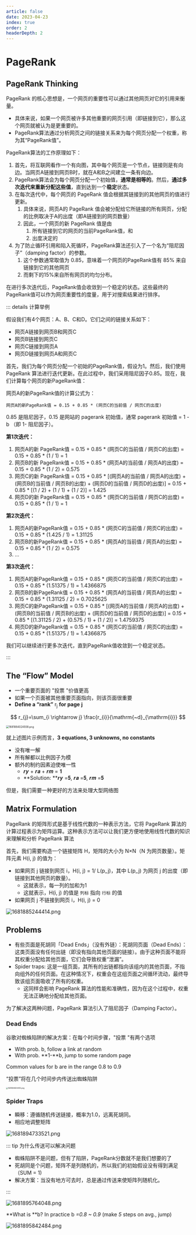 ```yaml
---
article: false
date: 2023-04-23
index: true
order: 2
headerDepth: 2
---
```


# PageRank

## PageRank Thinking

PageRank 的核心思想是，一个网页的重要性可以通过其他网页对它的引用来衡量。

- 具体来说，如果一个网页被许多其他重要的网页引用（即链接到它），那么这个网页就被认为是更重要的。
- PageRank算法通过分析网页之间的链接关系来为每个网页分配一个权重，称为其“PageRank值”。

PageRank算法的工作原理如下：

1. 首先，将互联网看作一个有向图，其中每个网页是一个节点，链接则是有向边。当网页A链接到网页B时，就在A和B之间建立一条有向边。
2. PageRank算法会为每个网页分配一个初始值，**通常是相等的**。然后，**通过多次迭代来重新分配这些值**，直到达到一个**稳定**状态。
3. 在每次迭代中，每个网页的 PageRank 值会根据其链接到的其他网页的值进行更新。
   1. 具体来说，网页A的 PageRank 值会被分配给它所链接的所有网页，分配的比例取决于A的出度（即A链接到的网页数量）
   2. 因此，一个网页的新 PageRank 值是由
      1. 所有链接到它的网页的当前PageRank值，和
      2. 出度决定的
4. 为了防止循环引用和陷入死循环，PageRank算法还引入了一个名为“阻尼因子”（damping factor）的参数。
   1. 这个参数通常取值为 0.85，意味着一个网页的PageRank值有 85% 来自链接到它的其他网页
   2. 而剩下的15%来自所有网页的均匀分布。

在进行多次迭代后，PageRank值会收敛到一个稳定的状态。这些最终的PageRank值可以作为网页重要性的度量，用于对搜索结果进行排序。

::: details 计算举例

假设我们有4个网页：A、B、C和D。它们之间的链接关系如下：

- 网页A链接到网页B和网页C
- 网页B链接到网页C
- 网页C链接到网页A
- 网页D链接到网页A和网页C

首先，我们为每个网页分配一个初始的PageRank值，假设为1。然后，我们使用 PageRank 算法进行迭代更新。在此过程中，我们采用阻尼因子0.85。现在，我们计算每个网页的新PageRank值：


网页A的新PageRank值的计算公式为：

`网页A的新PageRank值 = 0.15 + 0.85 * (网页C的当前值 / 网页C的出度)`

0.85 是阻尼因子，0.15 是网站的 pagerank 初始值，通常 pagerank 初始值 = 1 -  b （即 1- 阻尼因子）。 

**第1次迭代：**

1. 网页A的新 PageRank值 = 0.15 + 0.85 * (网页C的当前值 / 网页C的出度) = 0.15 + 0.85 * (1 / 1) = 1
2. 网页B的新 PageRank值 = 0.15 + 0.85 * (网页A的当前值 / 网页A的出度) = 0.15 + 0.85 * (1 / 2) = 0.575
3. 网页C的新 PageRank值 = 0.15 + 0.85 * [(网页A的当前值 / 网页A的出度) + (网页B的当前值 / 网页B的出度) + (网页D的当前值 / 网页D的出度)] = 0.15 + 0.85 * [(1 / 2) + (1 / 1) + (1 / 2)] = 1.425
4. 网页D的新 PageRank值 = 0.15 + 0.85 * (网页C的当前值 / 网页C的出度) = 0.15 + 0.85 * (1 / 1) = 1

**第2次迭代：**

1. 网页A的新PageRank值 = 0.15 + 0.85 * (网页C的当前值 / 网页C的出度) = 0.15 + 0.85 * (1.425 / 1) = 1.31125
2. 网页B的新PageRank值 = 0.15 + 0.85 * (网页A的当前值 / 网页A的出度) = 0.15 + 0.85 * (1 / 2) = 0.575
3. ...

**第3次迭代：**

1. 网页A的新PageRank值 = 0.15 + 0.85 * (网页C的当前值 / 网页C的出度) = 0.15 + 0.85 * (1.51375 / 1) = 1.4366875
2. 网页B的新PageRank值 = 0.15 + 0.85 * (网页A的当前值 / 网页A的出度) = 0.15 + 0.85 * (1.31125 / 2) = 0.7025625
3. 网页C的新PageRank值 = 0.15 + 0.85 * [(网页A的当前值 / 网页A的出度) + (网页B的当前值 / 网页B的出度) + (网页D的当前值 / 网页D的出度)] = 0.15 + 0.85 * [(1.31125 / 2) + (0.575 / 1) + (1 / 2)] = 1.4759375
4. 网页D的新PageRank值 = 0.15 + 0.85 * (网页C的当前值 / 网页C的出度) = 0.15 + 0.85 * (1.51375 / 1) = 1.4366875

我们可以继续进行更多次迭代，直到PageRank值收敛到一个稳定状态。

:::

## The “Flow” Model

- 一个重要页面的 "投票 "价值更高
- 如果一个页面被其他重要页面指向，则该页面很重要
- **Define a “rank”** r<sub>j</sub> **for page** **j**

$$
r_{j}=\sum_{i \rightarrow j} \frac{r_{i}}{\mathrm{~d}_{\mathrm{i}}}
$$

<img src="https://pic.hanjiaming.com.cn/2023/04/19/6e0adaf796a62.png" alt="1681884024938.png" style="zoom: 50%;" />

就上述图片示例而言，**3 equations, 3 unknowns, no constants**

- 没有唯一解
- 所有解都以比例因子为模
- 额外的制约因素迫使唯一性
  - 𝒓𝒚 + 𝒓𝒂 + 𝒓𝒎 = 𝟏
  - **Solution: **𝒓𝒚 =𝟓, 𝒓𝒂 =𝟓, 𝒓𝒎 =𝟓

但是，我们需要一种更好的方法来处理大型网络图

## Matrix Formulation

PageRank 的矩阵形式是基于线性代数的一种表示方法，它将 PageRank 算法的计算过程表示为矩阵运算。这种表示方法可以让我们更方便地使用线性代数的知识来理解和分析 PageRank 算法

首先，我们需要构造一个链接矩阵 H，矩阵的大小为 N×N（N 为网页数量）。矩阵元素 H(i, j) 的值为：

- 如果网页 j 链接到网页 i，H(i, j) = 1/ L(p_j)，其中 L(p_j) 为网页 j 的出度（即链接到其他网页的数量）。
  - 这就表示，每一列的加和为1
  - 这就表示，H(i, j) 的值是 `列标` 指向 `行标` 的值
- 如果网页 j 不链接到网页 i，H(i, j) = 0

![1681885244414.png](https://pic.hanjiaming.com.cn/2023/04/19/902a48319a815.png)

## Problems

- 有些页面是死胡同「Dead Ends」（没有外链）：死胡同页面（Dead Ends）：这类页面没有任何出链（即没有指向其他页面的链接）。由于这种页面不能将其权重分配给其他页面，它们会导致权重“泄漏”。
- Spider traps: 这是一组页面，其所有的出链都指向该组内的其他页面，不指向组外的任何页面。在这种情况下，权重会在这组页面之间循环流动，最终导致该组页面吸收了所有的权重。
  - 这同样会影响 PageRank 算法的性能和准确性，因为在这个过程中，权重无法正确地分配给其他页面。

为了解决这两种问题，PageRank 算法引入了阻尼因子（Damping Factor）。

### Dead Ends

谷歌对蜘蛛陷阱的解决方案：在每个时间步骤，"投票 "有两个选项

- With prob. b, follow a link at random
- With prob. **1-**b, jump to some random page

Common values for b are in the range 0.8 to 0.9

“投票”将在几个时间步内传送出蜘蛛陷阱

<img src="https://pic.hanjiaming.com.cn/2023/04/19/e6de312ab3016.png" alt="1681894604455.png" style="zoom:33%;" />

### Spider Traps

- 瞬移：遵循随机传送链接，概率为1.0，远离死胡同。
- 相应地调整矩阵

![1681894733521.png](https://pic.hanjiaming.com.cn/2023/04/19/576c6506c0d50.png)

::: tip 为什么传送可以解决问题

- 蜘蛛陷阱不是问题，但有了陷阱，PageRank分数就不是我们想要的了
- 死胡同是个问题，矩阵不是列随机的，所以我们的初始假设没有得到满足（SUM = 1) 
- 解决方案：当没有地方可去时，总是通过传送来使矩阵列随机化。

:::

![1681895764048.png](https://pic.hanjiaming.com.cn/2023/04/19/28ff5bce6013e.png)

**What is **b? In practice b *=0.8 ~ 0.9* (make *5* steps on avg., jump)

![1681895842484.png](https://pic.hanjiaming.com.cn/2023/04/19/2debdb5bcda29.png)











